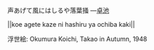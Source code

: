 声あげて風にはしるや落葉掻
—[卓池](https://ja.wikipedia.org/wiki/卓池)

||koe agete kaze ni hashiru ya ochiba kaki||

浮世絵: Okumura Koichi, Takao in Autumn, 1948